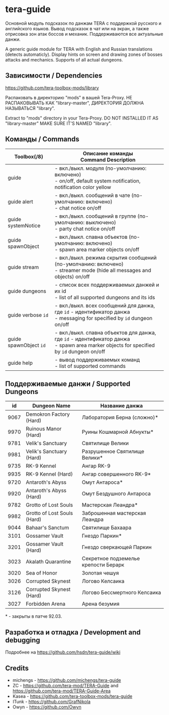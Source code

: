 # tera-guide
Основной модуль подсказок по данжам TERA с поддержкой русского и английского языков. Вывод подсказок в чат или на экран, а также отрисовка зон атак боссов и механик. Поддерживаются все актуальные данжи.

A generic guide module for TERA with English and Russian translations (detects automaticly). Display hints on screen and drawing zones of bosses attacks and mechanics. Supports of all actual dungeons.

## Зависимости / Dependencies
https://github.com/tera-toolbox-mods/library

Распаковать в директорию "mods" в вашей Tera-Proxy. НЕ РАСПАКОВЫВАТЬ КАК "library-master", ДИРЕКТОРИЯ ДОЛЖНА НАЗЫВАТЬСЯ "library".

Extract to "mods" directory in your Tera-Proxy. DO NOT INSTALLED IT AS "library-master" MAKE SURE IT'S NAMED "library".

## Команды / Commands
Toolbox(/8) | Описание команды<br>Command Description
--- | ---
guide | - вкл./выкл. модуля (по-умолчанию: включено)<br> - on/off, default system notification, notification color yellow
guide alert | - вкл./выкл. сообщений в чате (по-умолчанию: включено)<br> - chat notice on/off
guide systemNotice | - вкл./выкл. сообщений в группе (по-умолчанию: выключено)<br> - party chat notice on/off
guide spawnObject | - вкл./выкл. спавна объектов (по-умолчанию: включено)<br> - spawn area marker objects on/off
guide stream | - вкл./выкл. режима скрытия сообщений (по-умолчанию: включено)<br> - streamer mode (hide all messages and objects) on/off
guide dungeons | - список всех поддерживаемых данжей и их id<br> - list of all supported dungeons and its ids
guide verbose `id` | - вкл./выкл. всех сообщений для данжа, где `id` - идентификатор данжа<br> - messaging for specified by `id` dungeon on/off
guide spawnObject `id` | - вкл./выкл. спавна объектов для данжа, где `id` - идентификатор данжа<br> - spawn area marker objects for specified by `id` dungeon on/off
guide help | - вывод поддерживаемых команд<br> - list of supported commands

## Поддерживаемые данжи / Supported Dungeons
id | Dungeon Name | Название данжа
--- | --- | ---
9067 | Demokron Factory (Hard) | Лаборатория Берна (сложно)*
9970 | Ruinous Manor (Hard) | Руины Кошмарной Абнукты*
9781 | Velik's Sanctuary | Святилище Велики
9981 | Velik's Sanctuary (Hard) | Разрушенное Святилище Велики*
9735 | RK-9 Kennel | Ангар RK-9
9935 | RK-9 Kennel (Hard) | Ангар совершенного RK-9*
9720 | Antaroth's Abyss | Омут Антароса*
9920 | Antaroth's Abyss (Hard) | Омут Бездушного Антароса
9782 | Grotto of Lost Souls | Мастерская Леандра*
9982 | Grotto of Lost Souls (Hard) | Заброшенная мастерская Леандра
9044 | Bahaar's Sanctum | Святилище Бахаара
3101 | Gossamer Vault | Гнездо Паркин*
3201 | Gossamer Vault (Hard) | Гнездо сверкающей Паркин
3023 | Akalath Quarantine | Секретное подземелье крепости Берарк
3020 | Sea of Honor | Золотая чешуя
3026 | Corrupted Skynest | Логово Келсаика
3126 | Corrupted Skynest (Hard) | Логово Бессмертного Келсаика
3027 | Forbidden Arena | Арена безумия

&#x002A; - закрыты в патче 92.03.

## Разработка и отладка / Development and debugging
Подробнее на https://github.com/hsdn/tera-guide/wiki

## Credits
- michengs - https://github.com/michengs/tera-guide
- ZC - https://github.com/tera-mod/TERA-Guide and https://github.com/tera-mod/TERA-Guide-Area
- Kasea - https://github.com/tera-toolbox-mods/tera-guide
- ITunk - https://github.com/GrafNikola
- Owyn - https://github.com/Owyn
